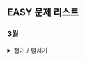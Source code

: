 ## EASY 문제 리스트

### 3월
<details>
<summary>접기 / 펼치기</summary>

<details>
<summary>3월 7일</summary>

<a href="https://school.programmers.co.kr/learn/courses/30/lessons/181831" target="_blank">특별한 이차원 배열 2</a>

<a href="https://school.programmers.co.kr/learn/courses/30/lessons/120823" target="_blank">직각삼각형 출력하기</a>

<a href="https://school.programmers.co.kr/learn/courses/30/lessons/120862" target="_blank">최댓값 만들기 (2)</a>

<a href="https://school.programmers.co.kr/learn/courses/30/lessons/120850" target="_blank">문자열 정렬하기 (1)</a>

<a href="https://school.programmers.co.kr/learn/courses/30/lessons/120895" target="_blank">인덱스 바꾸기</a>

</details>

<details>
<summary>3월 8일</summary>

<a href="https://school.programmers.co.kr/learn/courses/30/lessons/181833" target="_blank">특별한 이차원 배열 1</a>

<a href="https://school.programmers.co.kr/learn/courses/30/lessons/181941" target="_blank">문자 리스트를 문자열로 변환하기</a>

<a href="https://school.programmers.co.kr/learn/courses/30/lessons/181919" target="_blank">콜라츠 수열 만들기</a>

<a href="https://school.programmers.co.kr/learn/courses/30/lessons/181895" target="_blank">배열 만들기 3</a>

<a href="https://school.programmers.co.kr/learn/courses/30/lessons/181865" target="_blank">간단한 식 계산하기</a>

</details>

<details>
<summary>3월 11일</summary>

<a href="https://school.programmers.co.kr/learn/courses/30/lessons/120897" target="_blank">약수 구하기</a>

<a href="https://school.programmers.co.kr/learn/courses/30/lessons/181925" target="_blank">수 조작하기 2</a>

<a href="https://school.programmers.co.kr/learn/courses/30/lessons/181909" target="_blank">접미사 배열</a>

<a href="https://school.programmers.co.kr/learn/courses/30/lessons/120844" target="_blank">배열 회전시키기</a>

<a href="https://school.programmers.co.kr/learn/courses/30/lessons/120834" target="_blank">외계행성의 나이</a>

</details>

<details>
<summary>3월 12일</summary>

<a href="https://school.programmers.co.kr/learn/courses/30/lessons/181866" target="_blank">문자열 잘라서 정렬하기</a>

<a href="https://school.programmers.co.kr/learn/courses/30/lessons/181930" target="_blank">주사위 게임 2</a>

<a href="https://school.programmers.co.kr/learn/courses/30/lessons/120904" target="_blank">숫자 찾기</a>

<a href="https://school.programmers.co.kr/learn/courses/30/lessons/181914" target="_blank">9로 나눈 나머지</a>

<a href="https://school.programmers.co.kr/learn/courses/30/lessons/120815" target="_blank">피자 나눠 먹기 (2)</a>

</details>

<details>
<summary>3월 13일</summary>

<a href="https://school.programmers.co.kr/learn/courses/30/lessons/120911" target="_blank">문자열 정렬하기 (2)</a>

<a href="https://school.programmers.co.kr/learn/courses/30/lessons/120891" target="_blank">369게임</a>

<a href="https://school.programmers.co.kr/learn/courses/30/lessons/181904" target="_blank">세로 읽기</a>

<a href="https://school.programmers.co.kr/learn/courses/30/lessons/120846" target="_blank">합성수 찾기</a>

<a href="https://school.programmers.co.kr/learn/courses/30/lessons/181931" target="_blank">등차수열의 특정한 항만 더하기</a>

</details>

<details>
<summary>3월 14일</summary>

<a href="https://school.programmers.co.kr/learn/courses/30/lessons/181942" target="_blank">문자열 섞기</a>

<a href="https://school.programmers.co.kr/learn/courses/30/lessons/120888" target="_blank">중복된 문자 제거</a>

<a href="https://school.programmers.co.kr/learn/courses/30/lessons/181829" target="_blank">이차원 배열 대각선 순회하기</a>

<a href="https://school.programmers.co.kr/learn/courses/30/lessons/181838" target="_blank">날짜 비교하기</a>

<a href="https://school.programmers.co.kr/learn/courses/30/lessons/181883" target="_blank">수열과 구간 쿼리 1</a>

</details>

<details>
<summary>3월 15일</summary>

<a href="https://school.programmers.co.kr/learn/courses/30/lessons/181838" target="_blank">날짜 비교하기</a>

<a href="https://school.programmers.co.kr/learn/courses/30/lessons/181912" target="_blank">배열 만들기 5</a>

<a href="https://school.programmers.co.kr/learn/courses/30/lessons/181900" target="_blank">글자 지우기</a>

<a href="https://school.programmers.co.kr/learn/courses/30/lessons/181860" target="_blank">빈 배열에 추가, 삭제하기</a>

<a href="https://school.programmers.co.kr/learn/courses/30/lessons/181905" target="_blank">문자열 뒤집기</a>

</details>

<details>
<summary>3월 18일</summary>

<a href="https://school.programmers.co.kr/learn/courses/30/lessons/181872" target="_blank">특정 문자열로 끝나는 가장 긴 부분 문자열 만들기</a>

<a href="https://school.programmers.co.kr/learn/courses/30/lessons/120842" target="_blank">2차원으로 만들기</a>

<a href="https://school.programmers.co.kr/learn/courses/30/lessons/120886" target="_blank">A로 B만들기</a>

<a href="https://school.programmers.co.kr/learn/courses/30/lessons/181871" target="_blank">문자열이 몇 번 등장하는지 세기</a>

<a href="https://school.programmers.co.kr/learn/courses/30/lessons/120887" target="_blank">k의 개수</a>

</details>
